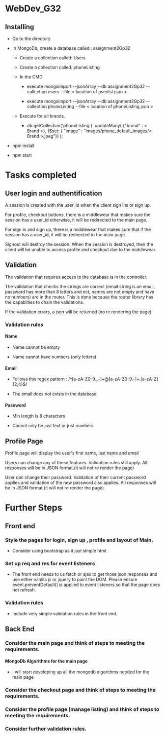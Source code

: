 # WebDev_G32

## Installing
- Go to the directory

- In MongoDb, create a database called : assignment2Gp32

  - Create a collection called: Users

  - Create a collection called: phoneListing

  - In the CMD

    - execute mongoimport --jsonArray --db assignment2Gp32 --collection users --file < location of userlist.json >
  
    - execute mongoimport --jsonArray --db assignment2Gp32 --collection phoneListing --file < location of phoneListing.json >
  
  - Execute for all brands.
  
    - db.getCollection('phoneListing')
    .updateMany(
        {"brand" : < Brand >},
        {$set: { "image" : "images/phone_default_images/< Brand >.jpeg"}}
    );
 

- npm install

- npm start

# Tasks completed
## User login and authentification
A session is created with the user_id when the client sign ins or sign up.

For profile, checkout buttons, there is a middlewear that makes sure the session has a user_id otherwise, it will be redirected to the main page.

For sign in and sign up, there is a middlewear that makes sure that if the session has a user_id, it will be redirected to the main page.

Signout will destroy the session. When the session is destroyed, then the client will be unable to access profile and checkout due to the middlewear. 

## Validation
The validation that requires access to the database is in the controller. 

The validation that checks the strings are correct (email string is an email, password has more than 8 letters and ect, names are not empty and have no numbers) are in the router. This is done because the router library has the capabilties to chain the validations.

If the validation errors, a json will be returned (no re rendering the page)

### Validation rules
#### Name
- Name cannot be empty

- Name cannot have numbers (only letters)

#### Email
- Follows this regex pattern : /^[a-zA-Z0-9._-]+@[a-zA-Z0-9.-]+\.[a-zA-Z]{2,4}$/

- The email does not exists in the database

#### Password
- Min length is 8 characters

- Cannot only be just text or just numbers

## Profile Page
Profile page will display the user's first name, last name and email

Users can change any of these features. Validation rules still apply. All responses will be in JSON format.(it will not re render the page)

User can change their password. Validation of their current password applies and validation of the new password also applies. All responses will be in JSON format.(it will not re render the page)

# Further Steps
## Front end
### Style the pages for login, sign up , profile and layout of Main.
- Consider using bootstrap as it just simple html.
### Set up req and res for event listeners
- The front end needs to us fetch or ajax to get those json responses and use either vanilla js or jquery to paint the DOM.
Please ensure event.preventDefault() is applied to event listeners so that the page does not refresh.
### Validation rules
- Include very simple validation rules in the front end. 

## Back End
### Consider the main page and think of steps to meeting the requirements. 
#### MongoDb Algorithms for the main page
- I will start developing up all the mongodb algorithms needed for the main page
### Consider the checkout page and think of steps to meeting the requirements. 
### Consider the profile page (manage listing) and think of steps to meeting the requirements. 
### Consider further validation rules.



